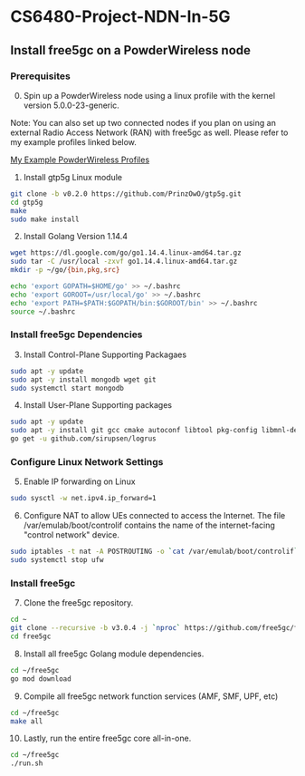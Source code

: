 # CS6480-Project-NDN-In-5G

## Install free5gc on a PowderWireless node

### Prerequisites

0. Spin up a PowderWireless node using a linux profile with the kernel version 5.0.0-23-generic.

Note: You can also set up two connected nodes if you plan on using an external Radio Access Network (RAN) with free5gc as well. Please refer to my example profiles linked below.

[My Example PowderWireless Profiles](/PowderWireless%20Profiles)

1. Install gtp5g Linux module

```bash
git clone -b v0.2.0 https://github.com/PrinzOwO/gtp5g.git
cd gtp5g
make
sudo make install
```

2. Install Golang Version 1.14.4

```bash
wget https://dl.google.com/go/go1.14.4.linux-amd64.tar.gz
sudo tar -C /usr/local -zxvf go1.14.4.linux-amd64.tar.gz
mkdir -p ~/go/{bin,pkg,src}

echo 'export GOPATH=$HOME/go' >> ~/.bashrc
echo 'export GOROOT=/usr/local/go' >> ~/.bashrc
echo 'export PATH=$PATH:$GOPATH/bin:$GOROOT/bin' >> ~/.bashrc
source ~/.bashrc
```
### Install free5gc Dependencies

3. Install Control-Plane Supporting Packagaes

```bash
sudo apt -y update
sudo apt -y install mongodb wget git
sudo systemctl start mongodb
```

4. Install User-Plane Supporting packages

```bash
sudo apt -y update
sudo apt -y install git gcc cmake autoconf libtool pkg-config libmnl-dev libyaml-dev
go get -u github.com/sirupsen/logrus
```
### Configure Linux Network Settings

5. Enable IP forwarding on Linux

```bash
sudo sysctl -w net.ipv4.ip_forward=1
```

6. Configure NAT to allow UEs connected to access the Internet. The file /var/emulab/boot/controlif contains the name of the internet-facing "control network" device.

```bash
sudo iptables -t nat -A POSTROUTING -o `cat /var/emulab/boot/controlif` -j MASQUERADE
sudo systemctl stop ufw
```

### Install free5gc

7. Clone the free5gc repository.

```bash
cd ~
git clone --recursive -b v3.0.4 -j `nproc` https://github.com/free5gc/free5gc.git
cd free5gc
```

8. Install all free5gc Golang module dependencies.

```bash
cd ~/free5gc
go mod download
```

9. Compile all free5gc network function services (AMF, SMF, UPF, etc)

```bash
cd ~/free5gc
make all
```

10. Lastly, run the entire free5gc core all-in-one.

```bash
cd ~/free5gc
./run.sh
```
